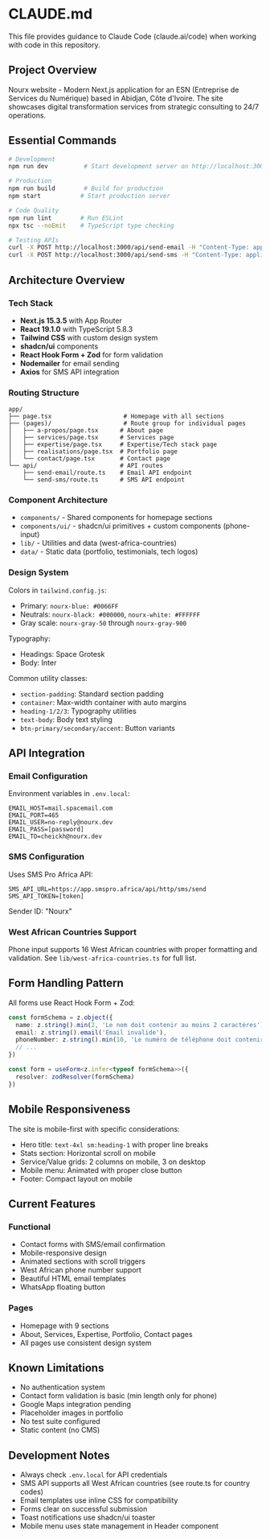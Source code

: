 # CLAUDE.md

This file provides guidance to Claude Code (claude.ai/code) when working with code in this repository.

## Project Overview

Nourx website - Modern Next.js application for an ESN (Entreprise de Services du Numérique) based in Abidjan, Côte d'Ivoire. The site showcases digital transformation services from strategic consulting to 24/7 operations.

## Essential Commands

```bash
# Development
npm run dev          # Start development server on http://localhost:3000

# Production
npm run build        # Build for production
npm start           # Start production server

# Code Quality
npm run lint        # Run ESLint
npx tsc --noEmit    # TypeScript type checking

# Testing APIs
curl -X POST http://localhost:3000/api/send-email -H "Content-Type: application/json" -d '{"name":"Test","email":"test@example.com","phoneNumber":"2250507080910","subject":"Test","message":"Test message"}'
curl -X POST http://localhost:3000/api/send-sms -H "Content-Type: application/json" -d '{"phoneNumber":"2250507080910","name":"Test","message":"Test SMS"}'
```

## Architecture Overview

### Tech Stack
- **Next.js 15.3.5** with App Router
- **React 19.1.0** with TypeScript 5.8.3
- **Tailwind CSS** with custom design system
- **shadcn/ui** components
- **React Hook Form + Zod** for form validation
- **Nodemailer** for email sending
- **Axios** for SMS API integration

### Routing Structure
```
app/
├── page.tsx                    # Homepage with all sections
├── (pages)/                    # Route group for individual pages
│   ├── a-propos/page.tsx      # About page
│   ├── services/page.tsx      # Services page
│   ├── expertise/page.tsx     # Expertise/Tech stack page
│   ├── realisations/page.tsx  # Portfolio page
│   └── contact/page.tsx       # Contact page
└── api/                       # API routes
    ├── send-email/route.ts    # Email API endpoint
    └── send-sms/route.ts      # SMS API endpoint
```

### Component Architecture
- `components/` - Shared components for homepage sections
- `components/ui/` - shadcn/ui primitives + custom components (phone-input)
- `lib/` - Utilities and data (west-africa-countries)
- `data/` - Static data (portfolio, testimonials, tech logos)

### Design System
Colors in `tailwind.config.js`:
- Primary: `nourx-blue: #0066FF`
- Neutrals: `nourx-black: #000000`, `nourx-white: #FFFFFF`
- Gray scale: `nourx-gray-50` through `nourx-gray-900`

Typography:
- Headings: Space Grotesk
- Body: Inter

Common utility classes:
- `section-padding`: Standard section padding
- `container`: Max-width container with auto margins
- `heading-1/2/3`: Typography utilities
- `text-body`: Body text styling
- `btn-primary/secondary/accent`: Button variants

## API Integration

### Email Configuration
Environment variables in `.env.local`:
```
EMAIL_HOST=mail.spacemail.com
EMAIL_PORT=465
EMAIL_USER=no-reply@nourx.dev
EMAIL_PASS=[password]
EMAIL_TO=cheickh@nourx.dev
```

### SMS Configuration
Uses SMS Pro Africa API:
```
SMS_API_URL=https://app.smspro.africa/api/http/sms/send
SMS_API_TOKEN=[token]
```
Sender ID: "Nourx"

### West African Countries Support
Phone input supports 16 West African countries with proper formatting and validation. See `lib/west-africa-countries.ts` for full list.

## Form Handling Pattern

All forms use React Hook Form + Zod:
```typescript
const formSchema = z.object({
  name: z.string().min(2, 'Le nom doit contenir au moins 2 caractères'),
  email: z.string().email('Email invalide'),
  phoneNumber: z.string().min(10, 'Le numéro de téléphone doit contenir au moins 10 chiffres'),
  // ...
})

const form = useForm<z.infer<typeof formSchema>>({
  resolver: zodResolver(formSchema)
})
```

## Mobile Responsiveness

The site is mobile-first with specific considerations:
- Hero title: `text-4xl sm:heading-1` with proper line breaks
- Stats section: Horizontal scroll on mobile
- Service/Value grids: 2 columns on mobile, 3 on desktop
- Mobile menu: Animated with proper close button
- Footer: Compact layout on mobile

## Current Features

### Functional
- Contact forms with SMS/email confirmation
- Mobile-responsive design
- Animated sections with scroll triggers
- West African phone number support
- Beautiful HTML email templates
- WhatsApp floating button

### Pages
- Homepage with 9 sections
- About, Services, Expertise, Portfolio, Contact pages
- All pages use consistent design system

## Known Limitations

- No authentication system
- Contact form validation is basic (min length only for phone)
- Google Maps integration pending
- Placeholder images in portfolio
- No test suite configured
- Static content (no CMS)

## Development Notes

- Always check `.env.local` for API credentials
- SMS API supports all West African countries (see route.ts for country codes)
- Email templates use inline CSS for compatibility
- Forms clear on successful submission
- Toast notifications use shadcn/ui toaster
- Mobile menu uses state management in Header component
